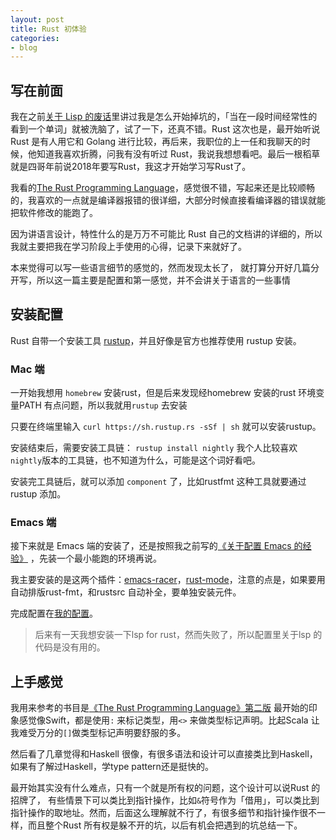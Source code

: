 ```yaml
---
layout: post
title: Rust 初体验
categories:
- blog
---
```


## 写在前面

我在之前[关于 Lisp 的废话](http://ccqpein.me/2016/03/10/关于-Lisp-的废话.html)里讲过我是怎么开始掉坑的，「当在一段时间经常性的看到一个单词」就被洗脑了，试了一下，还真不错。Rust 这次也是，最开始听说 Rust 是有人用它和 Golang 进行比较，再后来，我职位的上一任和我聊天的时候，他知道我喜欢折腾，问我有没有听过 Rust，我说我想想看吧。最后一根稻草就是四哥年前说2018年要写Rust，我这才开始学习写Rust了。

我看的[The Rust Programming Language](https://doc.rust-lang.org/book/second-edition/ch01-00-introduction.html)，感觉很不错，写起来还是比较顺畅的，我喜欢的一点就是编译器报错的很详细，大部分时候直接看编译器的错误就能把软件修改的能跑了。

因为讲语言设计，特性什么的是万万不可能比 Rust 自己的文档讲的详细的，所以我就主要把我在学习阶段上手使用的心得，记录下来就好了。

本来觉得可以写一些语言细节的感觉的，然而发现太长了， 就打算分开好几篇分开写，所以这一篇主要是配置和第一感觉，并不会讲关于语言的一些事情

## 安装配置

Rust 自带一个安装工具 [rustup](https://www.rust-lang.org/en-US/install.html)，并且好像是官方也推荐使用 rustup 安装。

### Mac 端

一开始我想用 `homebrew` 安装rust，但是后来发现经homebrew 安装的rust 环境变量PATH 有点问题，所以我就用`rustup` 去安装

只要在终端里输入
`curl https://sh.rustup.rs -sSf | sh` 就可以安装rustup。

安装结束后，需要安装工具链：
`rustup install nightly`
我个人比较喜欢`nightly`版本的工具链，也不知道为什么，可能是这个词好看吧。

安装完工具链后，就可以添加 `component` 了，比如rustfmt 这种工具就要通过rustup 添加。


### Emacs 端

接下来就是 Emacs 端的安装了，还是按照我之前写的[《关于配置 Emacs 的经验》](http://ccqpein.me/blog/2017/06/16/关于配置-Emacs-的经验.html) ，先装一个最小能跑的环境再说。

我主要安装的是这两个插件：[emacs-racer](https://github.com/racer-rust/emacs-racer)，[rust-mode](https://github.com/rust-lang/rust-mode)，注意的点是，如果要用自动排版rust-fmt，和rustsrc 自动补全，要单独安装元件。

完成配置在[我的配置](https://github.com/ccqpein/ccQ-Emacs-d/blob/master/lisp/init-rust.el)。

>后来有一天我想安装一下lsp for rust，然而失败了，所以配置里关于lsp 的代码是没有用的。

## 上手感觉

我用来参考的书目是[《The Rust Programming Language》第二版](https://doc.rust-lang.org/book/second-edition/ch01-00-introduction.html) 最开始的印象感觉像Swift，都是使用`:` 来标记类型，用`<>` 来做类型标记声明。比起Scala 让我难受万分的`[]`做类型标记声明要舒服的多。

然后看了几章觉得和Haskell 很像，有很多语法和设计可以直接类比到Haskell，如果有了解过Haskell，学type pattern还是挺快的。

最开始其实没有什么难点，只有一个就是所有权的问题，这个设计可以说Rust 的招牌了， 有些情景下可以类比到指针操作，比如`&`符号作为「借用」，可以类比到指针操作的取地址。然而，后面这么理解就不行了，有很多细节和指针操作很不一样，而且整个Rust 所有权是躲不开的坑，以后有机会把遇到的坑总结一下。

